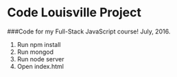 # Code Louisville Project
###Code for my Full-Stack JavaScript course!  July, 2016.

1. Run npm install
2. Run mongod 
3. Run node server
4. Open index.html



